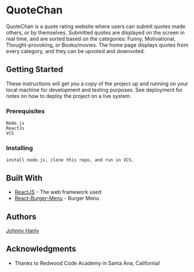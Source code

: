 # QuoteChan

QuoteChan is a quote rating website where users can submit quotes made others, or by themselves. Submitted quotes are displayed on the screen in real time, and are sorted based on the categories: Funny, Motivational, Thought-provoking, or Books/movies. The home page displays quotes from every category, and they can be upvoted and downvoted.

## Getting Started

These instructions will get you a copy of the project up and running on your local machine for development and testing purposes. See deployment for notes on how to deploy the project on a live system.

### Prerequisites

```
Node.js 
ReactJs
VCS
```
### Installing

```
install node.js, clone this repo, and run in VCS.
```
## Built With

* [ReactJS](https://reactjs.org/) - The web framework used
* [React-Burger-Menu](https://github.com/negomi/react-burger-menu) - Burger Menu

## Authors
  [Johnny Hanly](https://github.com/JohnnyHanly)

## Acknowledgments

* Thanks to Redwood Code Academy in Santa Ana, California!


